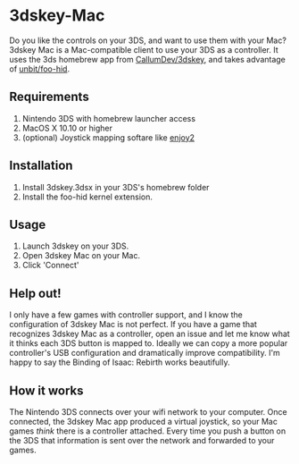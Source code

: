 # 3dskey-Mac
Do you like the controls on your 3DS, and want to use them with your Mac? 3dskey Mac is a Mac-compatible client to use your 3DS as a controller. It uses the 3ds homebrew app from [CallumDev/3dskey](https://github.com/CallumDev/3dskey), and takes advantage of [unbit/foo-hid](https://github.com/unbit/foohid).

## Requirements
1. Nintendo 3DS with homebrew launcher access
2. MacOS X 10.10 or higher
3. (optional) Joystick mapping softare like [enjoy2](https://github.com/fyhuang/enjoy2)

## Installation
1. Install 3dskey.3dsx in your 3DS's homebrew folder
2. Install the foo-hid kernel extension.

## Usage
1. Launch 3dskey on your 3DS.
2. Open 3dskey Mac on your Mac.
3. Click 'Connect'

## Help out!
I only have a few games with controller support, and I know the configuration of 3dskey Mac is not perfect. If you have a game that recognizes 3dskey Mac as a controller, open an issue and let me know what it thinks each 3DS button is mapped to. Ideally we can copy a more popular controller's USB configuration and dramatically improve compatibility. I'm happy to say the Binding of Isaac: Rebirth works beautifully.

## How it works
The Nintendo 3DS connects over your wifi network to your computer. Once connected, the 3dskey Mac app produced a virtual joystick, so your Mac games *think* there is a controller attached. Every time you push a button on the 3DS that information is sent over the network and forwarded to your games.
